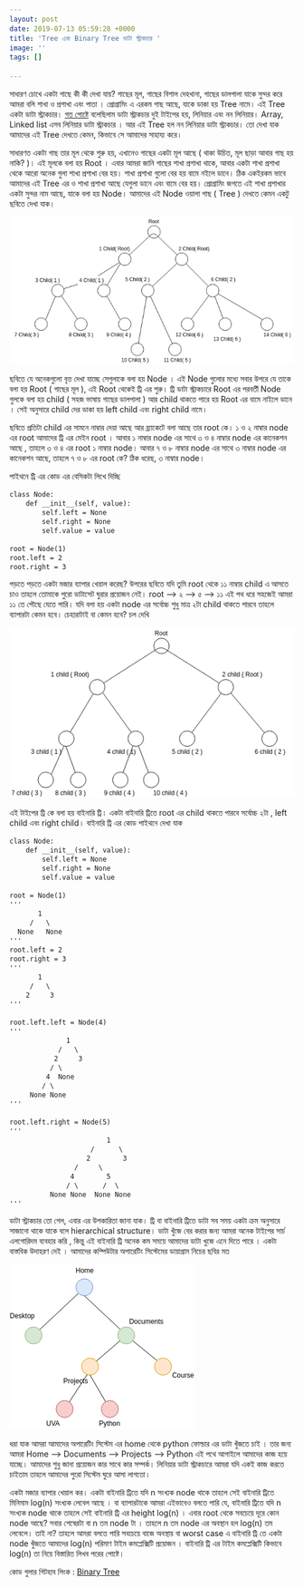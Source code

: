 ```yaml
---
layout: post
date: 2019-07-13 05:59:28 +0000
title: 'Tree এবং Binary Tree ডাটা স্ট্রাকচার '
image: ''
tags: []

---
```

সাধারণ চোখে একটা গাছে কী কী দেখা যায়? গাছের মূল, গাছের বিশাল দেহখানা, গাছের ডালপালা যাকে সুন্দর করে আমরা বলি শাখা ও প্রশাখা এবং পাতা । প্রোগ্রামিং এ এরকম গাছ আছে, যাকে ডাকা হয় Tree নামে। এই Tree একটা ডাটা স্ট্রাকচার। [গত পোষ্টে](https://nazmulhasan.me/blog/stack-%E0%A6%8F%E0%A6%AC%E0%A6%82-%E0%A6%AA-%E0%A6%B2%E0%A7%87%E0%A6%9F%E0%A7%87%E0%A6%B0-%E0%A6%AC%E0%A6%BE%E0%A6%95-%E0%A6%B8%E0%A7%87%E0%A6%B0-%E0%A6%97%E0%A6%B2-%E0%A6%AA/) বলেছিলাম ডাটা স্ট্রাকচার দুই টাইপের হয়, লিনিয়ার এবং নন লিনিয়ার। Array, Linked list এসব লিনিয়ার ডাটা স্ট্রাকচার । আর এই Tree হল নন লিনিয়ার ডাটা স্ট্রাকচার। তো দেখা যাক আমাদের এই Tree দেখতে কেমন, কিভাবে সে আমাদের সাহায্য করে।

সাধারণত একটা গাছ তার মূল থেকে শুরু হয়, এখানেও গাছের একটা মূল আছে ( থাকা উচিত, মূল ছাড়া আবার গাছ হয় নাকি? )। এই মূলকে বলা হয় Root । এবার আমরা জানি গাছের শাখা প্রশাখা থাকে, আবার একটা শাখা প্রশাখা থেকে আরো অনেক গুলা শাখা প্রশাখা বের হয়। শাখা প্রশাখা গুলো বের হয় বামে নইলে ডানে।  ঠিক একইরকম ভাবে আমাদের এই Tree এর ও শাখা প্রশাখা আছে যেগুলা ডানে এবং বামে বের হয়। প্রোগ্রামিং জগতে এই শাখা প্রশাখার একটা সুন্দর নাম আছে, যাকে বলা হয় Node। আমাদের এই Node ওয়ালা গাছ ( Tree ) দেখতে কেমন একটু ছবিতে দেখা যাক।

![](/uploads/tree.png)

ছবিতে যে অনেকগুলো বৃত্ত দেখা যাচ্ছে সেগুলাকে বলা হয় Node । এই Node গুলোর মধ্যে সবার উপরে যে তাকে বলা হয় Root ( গাছের মূল ), এই Root থেকেই ট্রি এর শুরু। ট্রি ডাটা স্ট্রাকচারে Root এর পরবর্তী Node গুলকে বলা হয় child ( সহজ ভাষায় গাছের ডালপালা ) আর child থাকতে পারে হয় Root এর বামে নাইলে ডানে । সেই অনুসারে child দের ডাকা হয় left child এবং right child নামে।

ছবিতে প্রতিটা child এর সামনে নাম্বার দেয়া আছে আর ব্র্যাকেটে বলা আছে তার root কে। ১ ও ২ নাম্বার node এর root আমাদের ট্রি এর মেইন root । আবার ১ নাম্বার node এর সাথে ৩ ও ৪ নাম্বার node এর কানেকশন আছে , তাহলে ৩ ও ৪ এর root ১ নাম্বার node। আবার ৭ ও ৮ নাম্বার node এর সাথে ৩ নাম্বার node এর কানেকশন আছে, তাহলে ৭ ও ৮ এর root কে? ঠিক ধরেছ, ৩ নাম্বার node।

পাইথনে ট্রি এর কোড এর বেসিকটা লিখে দিচ্ছি

    class Node:
        def __init__(self, value):
            self.left = None 
            self.right = None 
            self.value = value 
    
    root = Node(1)
    root.left = 2
    root.right = 3 

পড়তে পড়তে একটা মজার ব্যাপার খেয়াল করেছ? উপরের ছবিতে যদি তুমি root থেকে ১১ নাম্বার child এ আসতে চাও তাহলে তোমাকে পুরো ডাটাসেট ঘুরার প্রয়োজন নেই।
root  --> ২ --> ৫ --> ১১ এই পথ ধরে  সহজেই আমরা ১১ তে পৌছে যেতে পারি।
যদি বলা হয় একটা node এর সর্বোচ্চ শুধু মাত্র ২টা child থাকতে পারবে তাহলে ব্যাপারটা কেমন হবে। চেহারাটাই বা কেমন হবে? চল দেখি

![](/uploads/binary-tree.png)

এই টাইপের ট্রি কে বলা হয় বাইনারি ট্রি। একটা বাইনারি ট্রিতে root এর child থাকতে পারবে সর্বোচ্চ ২টা , left child এবং right child। বাইনারি ট্রি এর কোড পাইথনে দেখা যাক

    class Node:
        def __init__(self, value):
            self.left = None 
            self.right = None 
            self.value = value 
    
    root = Node(1)
    '''
           1
         /   \
      None   None
    '''
    root.left = 2
    root.right = 3 
    '''
           1
         /   \
        2     3
    '''
    
    root.left.left = Node(4)
    '''
                  1
                /   \
               2     3
              / \ 
             4  None
            / \
         None None
    '''
    
    root.left.right = Node(5)
    '''
                            1
                        /      \
                       2        3
                    /     \ 
                   4        5
                  / \      /  \
              None None  None None
    '''

ডাটা স্ট্রাকচার তো গেল, এবার এর উপকারিতা জানা যাক। ট্রি বা বাইনারি ট্রিতে ডাটা সব সময় একটা ক্রম অনুসারে সাজানো থাকে যাকে বলে hierarchical  structure। ডাটা খুঁজে বের করার জন্য আমরা অনেক টাইপের সার্চ এলগোরিদম ব্যবহার করি , কিন্তু এই বাইনারি ট্রি অনেক কম সময়ে আমাদের ডাটা খুজে এনে দিতে পারে । একটা বাস্তবিক উদাহরণ দেই । আমাদের কম্পিউটার অপারেটিং সিস্টেমের ডায়াগ্রাম নিচের ছবির মত

![](/uploads/osSystem.png)

ধরা যাক আমরা আমাদের অপারেটিং সিস্টেম এর  home থেকে python ফোল্ডার এর ডাটা খুঁজতে চাই । তার জন্য আমরা Home --> Documents --> Projects --> Python এই পথে আগাইলে আমাদের কাজ হয়ে যাচ্ছে। আমাদের শুধু জানা প্রয়োজন কার সাথে কার সম্পর্ক। লিনিয়ার ডাটা স্ট্রাকচারে আমরা যদি একই কাজ করতে চাইতাম তাহলে আমাদের পুরো সিস্টেম ঘুরে আসা লাগতো। 

একটা মজার ব্যাপার খেয়াল কর। একটা বাইনারি ট্রিতে যদি n সংখ্যক node থাকে তাহলে সেই বাইনারি ট্রিতে মিনিমাম log(n) সংখ্যক লেবেল আছে । বা ব্যাপারটাকে আমরা এইভাবেও বলতে পারি যে, বাইনারি ট্রিতে যদি n সংখ্যক node থাকে তাহলে সেই বাইনারি ট্রি এর height log(n) । এবার root থেকে সবচেয়ে দূরে কোন node আছে? সবার শেষেরটা বা n তম node টা । তাহলে  n তম  node এর অবস্থান হল log(n) তম লেবেলে। তাই না? তাহলে আমরা বলতে পারি সবচেয়ে বাজে অবস্থায় বা worst case এ বাইনারি ট্রি তে একটা node খুঁজতে আমাদের log(n) পরিমাণ টাইম কমপ্লেক্সিটি প্রয়োজন ।  বাইনারি ট্রি এর টাইম কমপ্লেক্সিটি কিভাবে log(n) তা নিয়ে বিস্তারিত লিখব পরের পোষ্টে।

কোড গুলার গিটহাব লিংক : [Binary Tree](https://github.com/farhapartex/data-structure)